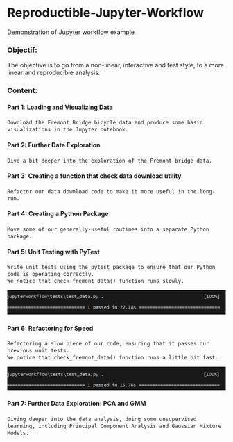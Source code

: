 # Reproductible-Jupyter-Workflow

Demonstration of Jupyter workflow example

### Objectif:

The objective is to go from a non-linear, interactive and test style, to a more linear and reproducible analysis.

### Content:

#### Part 1: Loading and Visualizing Data

    Download the Fremont Bridge bicycle data and produce some basic visualizations in the Jupyter notebook.

#### Part 2: Further Data Exploration

    Dive a bit deeper into the exploration of the Fremont bridge data.

#### Part 3: Creating a function that check data download utility

    Refactor our data download code to make it more useful in the long-run.

#### Part 4: Creating a Python Package

    Move some of our generally-useful routines into a separate Python package.

#### Part 5: Unit Testing with PyTest

    Write unit tests using the pytest package to ensure that our Python code is operating correctly.
    We notice that check_fremont_data() function runs slowly.

![data-time1](jupyterworkflow/tests/time_test1.PNG)

#### Part 6: Refactoring for Speed

    Refactoring a slow piece of our code, ensuring that it passes our previous unit tests.
    We notice that check_fremont_data() function runs a little bit fast.

![data-time2](jupyterworkflow/tests/time_test2.PNG)

#### Part 7: Further Data Exploration: PCA and GMM

    Diving deeper into the data analysis, doing some unsupervised learning, including Principal Component Analysis and Gaussian Mixture Models.
